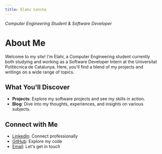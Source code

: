 ```yaml
---
title: Elahi Concha
---
```

*Computer Engineering Student & Software Developer*
# About Me

Welcome to my site! I'm Elahi, a Computer Engineering student currently both studying and working as a Software Developer Intern at the Universitat Politècnica de Catalunya. Here, you'll find a blend of my projects and writings on a wide range of topics.

## What You'll Discover

- **Projects**: Explore my software projects and see my skills in action.
- **Blog**: Dive into my thoughts, experiences, and insights on various subjects.

## Connect with Me

- [LinkedIn](https://www.linkedin.com/in/elahi-concha/): Connect professionally
- [GitHub](https://github.com/Elahi-cs): Explore my code
- [Email](mailto:elahi96cat@gmail.com): Let's get in touch
